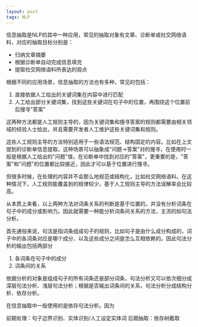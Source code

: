```yaml
---
layout: post
tags: NLP
---
```


信息抽取是NLP的其中一种应用，常见的抽取对象有文章、诊断单或社交网络语料，对应的抽取目标分别是：

- 归纳文章摘要
- 根据诊断单自动完成信息填充
- 提取社交网络语料所表达的观点

根据不同的应用场景，信息抽取的方法也有多种，常见的包括：

1. 直接依据人工给出的关键词集在内容中进行匹配
2. 人工给出部分关键词集，找到这些关键词在句子中的位置，再围绕这个位置前后搜寻"答案"

这两种方法都是人工规则主导的，因为关键词集和搜寻答案的规则都需要由相关领域的经验人士给出，并且需要开发者人工维护这些关键词集和规则。

这些人工规则主导的方法特别适用于一些语法规范、结构固定的内容。比如在上文提到的诊断单信息提取，这种场景可以抽象成"问题->答案"对的搜寻，在使用时一般是根据人工给出的"问题"值，在论断单中找到对应的"答案"，更重要的是，"答案"和"问题"的位置都比较接近，因此才可以基于位置进行搜寻。

但很多时候，在处理的内容并不会那么地规范或结构化，比如社交网络语料。在这种情况下，人工规则能覆盖到的规律较少，基于人工规则主导的方法误解率会比较高。

从本质上来看，以上两种方法对词条关系的判断是基于位置的，并没有分析词条在句子中的成分或影响力。因此就需要一种能分析词条间关系的方法，主流的如句法分析。

首先通俗来说，句法是指词条组成句子的规则，比如句子是由什么成分构成的，词子中的各词条对应是哪个成分，以及这些成分之间是怎么互相依赖的。因此句法分析的输出包括两部分

1. 各词条在句子中的成分
2. 词条间的关系

依据分析的对象是组成句子的所有词条还是部分词条，句法分析又可以依次细分成深层句法分析、浅层句法分析；根据是否输出词条间的关系，句法分析分成结构分析、依存分析。

在信息抽取中一般使用的是依存句法分析。因为

前期处理：句子边界识别、实体识别/人工设定实体词
后期抽取：依存树截取
